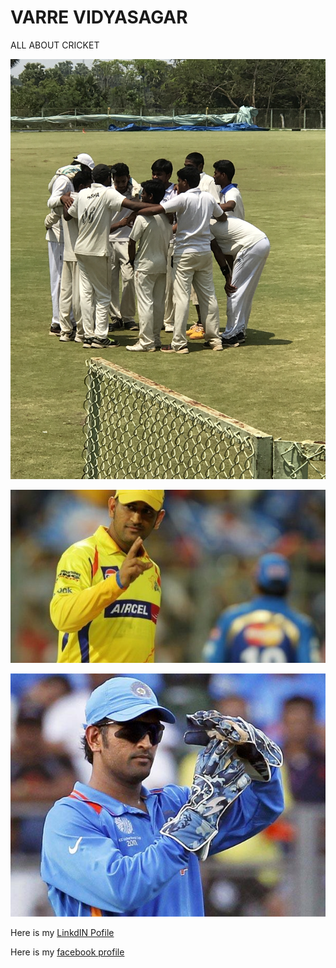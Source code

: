 # VARRE VIDYASAGAR
ALL ABOUT CRICKET

![Cricket photo](cricket.jpg)


![mahi](captainmsd.jpg)


![msd](mahi.jpg)







Here is my [LinkdIN Pofile](https://www.linkedin.com/in/varre-vidya-sagar-170b3511b/)

Here is my [facebook profile](https://www.facebook.com/vidyasagarchinnu143/)